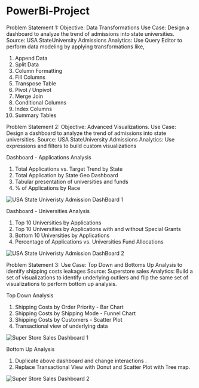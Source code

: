 # PowerBi-Project

Problem Statement 1:
Objective: Data Transformations
Use Case: Design a dashboard to analyze the trend of admissions into state
universities.
Source: USA StateUniversity Admissions
Analytics: Use Query Editor to perform data modeling by applying
transformations like,
1. Append Data
2. Split Data
3. Column Formatting
4. Fill Columns
5. Transpose Table
6. Pivot / Unpivot
7. Merge Join
8. Conditional Columns
9. Index Columns
10. Summary Tables

Problem Statement 2:
Objective: Advanced Visualizations.
Use Case: Design a dashboard to analyze the trend of admissions into state
universities.
Source: USA StateUniversity Admissions
Analytics: Use expressions and filters to build custom visualizations

Dashboard - Applications Analysis
1. Total Applications vs. Target Trend by State
2. Total Application by State Geo Dashboard
3. Tabular presentation of universities and funds
4. % of Applications by Race

![USA State Univeristy Admission DashBoard 1](https://github.com/user-attachments/assets/1042c3d9-fe47-4dca-8daf-32fd68c16042)


Dashboard - Universities Analysis
1. Top 10 Universities by Applications
2. Top 10 Universities by Applications with and without Special Grants
3. Bottom 10 Universities by Applications
4. Percentage of Applications vs. Universities Fund Allocations

![USA State Univeristy Admission DashBoard 2](https://github.com/user-attachments/assets/dd279500-52cb-4eff-a4e2-6362a95289b6)


Problem Statement 3:
Use Case: Top Down and Bottoms Up Analysis to identify shipping costs
leakages
Source: Superstore sales
Analytics: Build a set of visualizations to identify underlying outliers and flip the
same set of visualizations to perform bottom up analysis.

Top Down Analysis
1. Shipping Costs by Order Priority - Bar Chart
2. Shipping Costs by Shipping Mode - Funnel Chart
3. Shipping Costs by Customers - Scatter Plot
4. Transactional view of underlying data

![Super Store Sales Dashboard 1](https://github.com/user-attachments/assets/aeae3a2a-1da9-45af-9c01-74ba810091b1)



Bottom Up Analysis
1. Duplicate above dashboard and change interactions .
2. Replace Transactional View with Donut and Scatter Plot with Tree map.

![Super Store Sales Dashboard 2](https://github.com/user-attachments/assets/82cbd2e1-0558-48f9-ac92-a72de3c8b16a)


